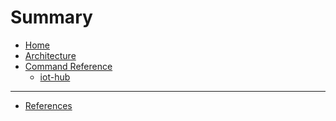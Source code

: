 # Summary

- [Home](./home.md)
- [Architecture]()
- [Command Reference]()
  - [iot-hub](./command-reference/iot-services-command.md)
------------------------------------------------------------------------------------
- [References]()

